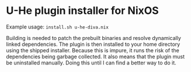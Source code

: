 <h1>U-He plugin installer for NixOS</h1>

Example usage: `install.sh u-he-diva.nix`

Building is needed to patch the prebuilt binaries and resolve dynamically linked dependencies. The plugin is then installed to your home directory using the shipped installer. Because this is impure, it runs the risk of the dependencies being garbage collected. It also means that the plugin must be uninstalled manually. Doing this until I can find a better way to do it.
